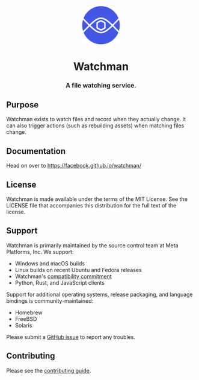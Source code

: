 <div align="center">
 <img src="website/static/img/logo.png" width="20%" height="20%" alt="watchman-logo">
 <h1>Watchman</h1>
 <h3>A file watching service.</h3>
</div>

## Purpose

Watchman exists to watch files and record when they actually change. It can
also trigger actions (such as rebuilding assets) when matching files change.

## Documentation

Head on over to https://facebook.github.io/watchman/

## License

Watchman is made available under the terms of the MIT License. See the
LICENSE file that accompanies this distribution for the full text of the
license.

## Support

Watchman is primarily maintained by the source control team at Meta Platforms, Inc. We support:

* Windows and macOS builds
* Linux builds on recent Ubuntu and Fedora releases
* Watchman's [compatibility commitment](https://facebook.github.io/watchman/docs/compatibility.html)
* Python, Rust, and JavaScript clients

Support for additional operating systems, release packaging, and language bindings is community-maintained:

* Homebrew
* FreeBSD
* Solaris

Please submit a [GitHub issue](https://github.com/facebook/watchman/issues/) to report any troubles.

## Contributing

Please see the [contributing guide](https://facebook.github.io/watchman/contributing.html).
